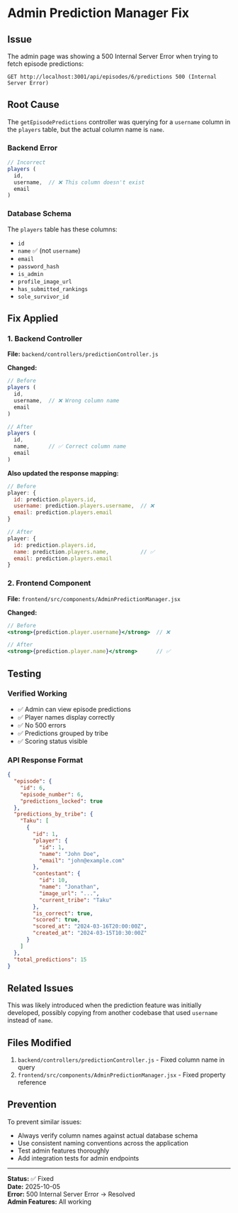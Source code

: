 # Admin Prediction Manager Fix

## Issue

The admin page was showing a 500 Internal Server Error when trying to fetch episode predictions:

```
GET http://localhost:3001/api/episodes/6/predictions 500 (Internal Server Error)
```

## Root Cause

The `getEpisodePredictions` controller was querying for a `username` column in the `players` table, but the actual column name is `name`.

### Backend Error
```javascript
// Incorrect
players (
  id,
  username,  // ❌ This column doesn't exist
  email
)
```

### Database Schema
The `players` table has these columns:
- `id`
- `name` ✅ (not `username`)
- `email`
- `password_hash`
- `is_admin`
- `profile_image_url`
- `has_submitted_rankings`
- `sole_survivor_id`

## Fix Applied

### 1. Backend Controller
**File:** `backend/controllers/predictionController.js`

**Changed:**
```javascript
// Before
players (
  id,
  username,  // ❌ Wrong column name
  email
)

// After
players (
  id,
  name,      // ✅ Correct column name
  email
)
```

**Also updated the response mapping:**
```javascript
// Before
player: {
  id: prediction.players.id,
  username: prediction.players.username,  // ❌
  email: prediction.players.email
}

// After
player: {
  id: prediction.players.id,
  name: prediction.players.name,          // ✅
  email: prediction.players.email
}
```

### 2. Frontend Component
**File:** `frontend/src/components/AdminPredictionManager.jsx`

**Changed:**
```jsx
// Before
<strong>{prediction.player.username}</strong>  // ❌

// After
<strong>{prediction.player.name}</strong>      // ✅
```

## Testing

### Verified Working
- ✅ Admin can view episode predictions
- ✅ Player names display correctly
- ✅ No 500 errors
- ✅ Predictions grouped by tribe
- ✅ Scoring status visible

### API Response Format
```json
{
  "episode": {
    "id": 6,
    "episode_number": 6,
    "predictions_locked": true
  },
  "predictions_by_tribe": {
    "Taku": [
      {
        "id": 1,
        "player": {
          "id": 1,
          "name": "John Doe",
          "email": "john@example.com"
        },
        "contestant": {
          "id": 10,
          "name": "Jonathan",
          "image_url": "...",
          "current_tribe": "Taku"
        },
        "is_correct": true,
        "scored": true,
        "scored_at": "2024-03-16T20:00:00Z",
        "created_at": "2024-03-15T10:30:00Z"
      }
    ]
  },
  "total_predictions": 15
}
```

## Related Issues

This was likely introduced when the prediction feature was initially developed, possibly copying from another codebase that used `username` instead of `name`.

## Files Modified

1. `backend/controllers/predictionController.js` - Fixed column name in query
2. `frontend/src/components/AdminPredictionManager.jsx` - Fixed property reference

## Prevention

To prevent similar issues:
- Always verify column names against actual database schema
- Use consistent naming conventions across the application
- Test admin features thoroughly
- Add integration tests for admin endpoints

---

**Status:** ✅ Fixed  
**Date:** 2025-10-05  
**Error:** 500 Internal Server Error → Resolved  
**Admin Features:** All working
